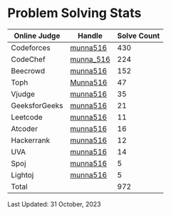 # Problem Solving Stats


| Online Judge | Handle | Solve Count |
| -- | -------- | ----------- |
| Codeforces | [munna516](https://codeforces.com/profile/munna516) | 430 |
| CodeChef | [munna_516](https://www.codechef.com/users/munna_516) | 224 |
| Beecrowd | [munna516](https://www.beecrowd.com.br/judge/en/profile/713702) | 152 |
| Toph | [Munna516](https://toph.co/u/Munna516) | 47 | 
| Vjudge | [munna516](https://vjudge.net/user/munna516) | 35 | 
| GeeksforGeeks | [munna516](https://auth.geeksforgeeks.org/user/munna516/practice) | 21 | 
| Leetcode | [munna516](https://leetcode.com/munna516/) | 11 |
| Atcoder | [munna516](https://atcoder.jp/users/munna516) | 16 |
| Hackerrank | [munna516](https://www.hackerrank.com/munna516?hr_r=1) | 12 |
| UVA | [munna516](https://onlinejudge.org/index.php?option=com_onlinejudge&Itemid=15) | 14 |
| Spoj | [munna516](https://www.spoj.com/myaccount/) | 5 |
| Lightoj | [munna516](https://lightoj.com/user/munna516) | 5 |
| Total | | 972 |


Last Updated: 31 October, 2023

